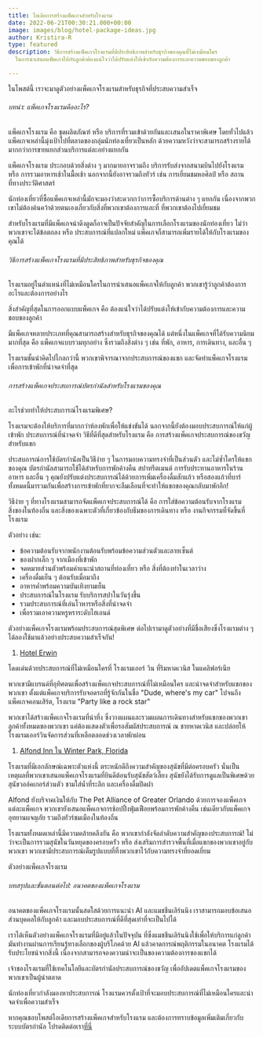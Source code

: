 ```yaml
---
title: ไอเดียการสร้างแพ็คเกจสำหรับโรงแรม
date: 2022-06-21T00:30:21.000+00:00
image: images/blog/hotel-package-ideas.jpg
author: Kristira-R
type: featured
description: วิธีการสร้างแพ็คเกจโรงแรมที่มีประสิทธิภาพสำหรับธุรกิจของคุณที่ไม่เหมือนใคร
  ในการนำเสนอแพ็คเกจให้กับลูกค้าต้องแน่ใจว่าได้ปรับแต่งให้เข้ากับความต้องการและความชอบของลูกค้า

---
```

ในโพสต์นี้ เราจะมาดูตัวอย่างแพ็คเกจโรงแรมสำหรับธุรกิจที่ประสบความสำเร็จ

###### บทนำ: แพ็คเกจโรงแรมคืออะไร?

แพ็คเกจโรงแรม คือ ชุดผลิตภัณฑ์ หรือ บริการที่รวมเข้าด้วยกันและเสนอในราคาพิเศษ โดยทั่วไปแล้วแพ็คเกจเหล่านี้มุ่งเป้าไปที่ตลาดของกลุ่มนักท่องเที่ยวเป็นหลัก ด้วยความหวังว่าจะสามารถสร้างรายได้มากกว่าการขายแยกส่วนบริการแต่ละอย่างแยกกัน

แพ็คเกจโรงแรม ประกอบด้วยสิ่งต่าง ๆ มากมายอาจรวมถึง บริการรับส่งจากสนามบินไปยังโรงแรม หรือ การรวมอาหารเช้าในมื้อเช้า นอกจากนี้ยังอาจรวมถึงทัวร์ เช่น การเยี่ยมชมหอศิลป์ หรือ สถานที่ทางประวัติศาสตร์

นักท่องเที่ยวที่ซื้อแพ็คเกจเหล่านี้มักจะมองว่าสะดวกกว่าการซื้อบริการด้านต่าง ๆ แยกกัน เนื่องจากพวกเขาไม่ต้องค้นคว้าด้วยตนเองเกี่ยวกับสิ่งที่พวกเขาต้องการและที่ ที่พวกเขาต้องไปเยี่ยมชม

สำหรับโรงแรมที่มีแพ็คเกจน่าดึงดูดก็อาจเป็นปัจจัยสำคัญในการเลือกโรงแรมของนักท่องเที่ยว ไม่ว่าพวกเขาจะได้ข้อตกลง หรือ ประสบการณ์ที่แปลกใหม่ แพ็คเกจก็สามารถเพิ่มรายได้ให้กับโรงแรมของคุณได้

###### วิธีการสร้างแพ็คเกจโรงแรมที่มีประสิทธิภาพสำหรับธุรกิจของคุณ

โรงแรมอยู่ในตำแหน่งที่ไม่เหมือนใครในการนำเสนอแพ็คเกจให้กับลูกค้า พวกเขารู้ว่าลูกค้าต้องการอะไรและต้องการอย่างไร

สิ่งสำคัญที่สุดในการออกแบบแพ็คเกจ คือ ต้องแน่ใจว่าได้ปรับแต่งให้เข้ากับความต้องการและความชอบของลูกค้า

มีแพ็คเกจหลายประเภทที่คุณสามารถสร้างสำหรับธุรกิจของคุณได้ แต่หนึ่งในแพ็คเกจที่ได้รับความนิยมมากที่สุด คือ แพ็คเกจแบบรวมทุกอย่าง ซึ่งรวมถึงสิ่งต่าง ๆ เช่น ที่พัก, อาหาร, การเดินทาง, และอื่น ๆ

โรงแรมชั้นนำคิดไปไกลกว่านี้ พวกเขาพิจารณาจากประสบการณ์ของแขก และจัดทำแพ็คเกจโรงแรมเพื่อการเข้าพักที่น่าจดจำที่สุด

###### การสร้างแพ็คเกจประสบการณ์บัตรกำนัลสำหรับโรงแรมของคุณ

อะไรช่วยทำให้ประสบการณ์โรงแรมพิเศษ?

โรงแรมจะต้องให้บริการที่มากกว่าห้องพักเพื่อให้แข่งขันได้ นอกจากนี้ยังต้องมอบประสบการณ์ให้แก่ผู้เข้าพัก ประสบการณ์ที่น่าจดจำ วิธีที่ดีที่สุดสำหรับโรงแรม คือ การสร้างแพ็คเกจประสบการณ์ของขวัญสำหรับแขก

ประสบการณ์การใช้บัตรกำนัลเป็นวิธีง่าย ๆ ในการมอบความทรงจำที่เป็นส่วนตัว และไม่ซ้ำใครให้แขกของคุณ บัตรกำนัลสามารถใช้ได้สำหรับการพักค้างคืน สปาทรีตเมนต์ การรับประทานอาหารในร้านอาหาร และอื่น ๆ คุณยังปรับแต่งประสบการณ์ได้ด้วยการเพิ่มเครื่องดื่มสักแก้ว หรือสองแก้วที่บาร์ ทั้งหมดนี้มารวมกันเพื่อสร้างการเข้าพักที่ยากจะลืมเลือนที่จะทำให้แขกของคุณกลับมาพักอีก!

วิธีง่าย ๆ ที่ทางโรงแรมสามารถจัดแพ็คเกจประสบการณ์ได้ คือ การใส่ข้อความต้อนรับจากโรงแรม สิ่งของในท้องถิ่น และสิ่งของเฉพาะตัวที่เกี่ยวข้องกับธีมของการเดินทาง หรือ งานกิจกรรมที่จัดขึ้นที่โรงแรม

ตัวอย่าง เช่น:

* ข้อความต้อนรับจากพนักงานต้อนรับพร้อมข้อความส่วนตัวและลายเซ็นต์
* ของฝากเล็ก ๆ จากเมืองที่เข้าพัก
* จดหมายส่วนตัวพร้อมคำแนะนำสถานที่ท่องเที่ยว หรือ สิ่งที่ต้องทำในเวลาว่าง
* เครื่องดื่มเย็น ๆ ต้อนรับเมื่อมาถึง
* อาหารค่ำพร้อมความบันเทิงยามเย็น
* ประสบการณ์ในโรงแรม รับบริการสปาในวันรุ่งขึ้น
* รวมประสบการณ์ที่เล่นโวหารหรือสิ่งที่น่าจดจำ
* เพื่อรวมเอาความหรูหราระดับไฮเอนด์

ตัวอย่างแพ็คเกจโรงแรมพร้อมประสบการณ์สุดพิเศษ ต่อไปเรามาดูตัวอย่างที่มีชื่อเสียงซึ่งโรงแรมต่าง ๆ ได้ลองใช้มาแล้วอย่างประสบความสำเร็จกัน!

1. [Hotel Erwin](https://www.hotelerwin.com/packages/)

โดดเด่นด้วยประสบการณ์ที่ไม่เหมือนใครที่ โรงแรมเออร์ วิน ที่ริมหาดเวนิส ในแคลิฟอร์เนีย

พวกเขามีแบรนด์ที่อุทิศตนเพื่อสร้างแพ็คเกจประสบการณ์ที่ไม่เหมือนใคร และน่าจดจำสำหรับแขกของพวกเขา ตั้งแต่แพ็คเกจบริการรับจอดรถที่รู้จักกันในชื่อ "Dude, where's my car" ไปจนถึงแพ็คเกจคอนเสิร์ต, โรงแรม "Party like a rock star"

พวกเขาได้สร้างแพ็คเกจโรงแรมที่น่าทึ่ง ซึ่งวางแผนและรวมแผนการเดินทางสำหรับแขกของพวกเขา ลูกค้าทั้งหมดของพวกเขา แค่ต้องแสดงตัวเพื่อรอสัมผัสประสบการณ์  ณ ชายหาดเวนิส และปล่อยให้โรงแรมเออร์วินจัดการส่วนที่เหลือตลอดช่วงเวลาพักผ่อน

1. [Alfond Inn ใน Winter Park, Florida](https://thealfondinn.com/packages-specials)

โรงแรมที่มีเอกลักษณ์เฉพาะตัวแห่งนี้ ตระหนักดีถึงความสำคัญของสุนัขที่มีต่อครอบครัว นั่นเป็นเหตุผลที่พวกเขาเสนอแพ็คเกจโรงแรมที่ยินดีต้อนรับสุนัขสัตว์เลี้ยง สุนัขยังได้รับการดูแลเป็นพิเศษด้วยสุนัขวอล์คเกอร์ส่วนตัว ชามใส่น้ำที่ระลึก และเครื่องดื่มปิดฝา

Alfond ยังบริจาคเงินให้กับ The Pet Alliance of Greater Orlando ด้วยการจองแพ็คเกจแต่ละแพ็คเกจ พวกเขายังเสนอแพ็คเกจการช้อปปิ้งฟุ่มเฟือยพร้อมการพักค้างคืน เช่นเดียวกับแพ็คเกจอุทยานผจญภัย รวมถึงทัวร์ชมเมืองในท้องถิ่น

โรงแรมทั้งหมดเหล่านี้มีความคล้ายคลึงกัน คือ พวกเขากำลังจัดลำดับความสำคัญของประสบการณ์! ไม่ว่าจะเป็นการรวมสุนัขในวันหยุดของครอบครัว หรือ ส่งเสริมการสำรวจพื้นที่เมื่อแขกของพวกเขาอยู่กับพวกเขา พวกเขามีประสบการณ์เต็มรูปแบบที่ทิ้งพวกเขาไว้กับความทรงจำที่ยอดเยี่ยม

ตัวอย่างแพ็คเกจโรงแรม

###### บทสรุปและขั้นตอนต่อไป: อนาคตของแพ็คเกจโรงแรม

อนาคตของแพ็คเกจโรงแรมนั้นสดใสด้วยการแนะนำ AI และแมชชีนเลิร์นนิง เราสามารถมอบข้อเสนอส่วนบุคคลให้กับลูกค้า และมอบประสบการณ์ที่ดีที่สุดเท่าที่จะเป็นไปได้

เราได้เห็นตัวอย่างแพ็คเกจโรงแรมที่มีอยู่แล้วในปัจจุบัน ที่ซึ่งแมชชีนเลิร์นนิงใช้เพื่อให้บริการแก่ลูกค้า มันทำงานผ่านการเรียนรู้ทางเลือกของผู้บริโภคด้วย AI แล้วคาดการณ์พฤติกรรมในอนาคต โรงแรมได้รับประโยชน์จากสิ่งนี้ เนื่องจากสามารถจองความน่าจะเป็นของความต้องการของแขกได้

เจ้าของโรงแรมที่ใช้เทคโนโลยีและบัตรกำนัลประสบการณ์ของขวัญ เพื่ออัปเดตแพ็คเกจโรงแรมของพวกเขาเป็นผู้นำตลาด 

นักท่องเที่ยวกำลังมองหาประสบการณ์  โรงแรมควรตั้งเป้าที่จะมอบประสบการณ์ที่ไม่เหมือนใครและน่าจดจำเพื่อความสำเร็จ

หากคุณชอบโพสต์ไอเดียการสร้างแพ็คเกจสำหรับโรงแรม และต้องการทราบข้อมูลเพิ่มเติมเกี่ยวกับระบบบัตรกำนัล โปรดติดต่อเรา[ที่นี่](contact/)